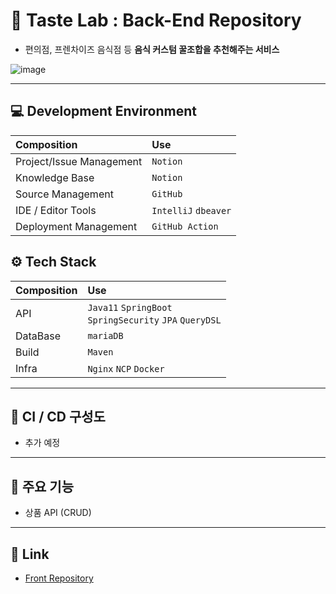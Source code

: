 # 🍧 Taste Lab : Back-End Repository

- 편의점, 프렌차이즈 음식점 등 **음식 커스텀 꿀조합을 추천해주는 서비스**

![image](https://github.com/jjunhyeon/algorithm/assets/37209763/2e4bc5b3-bd7d-42c8-b1cc-9c0e21fd3ac2)

---

## 💻 Development Environment

| Composition              | Use                  |
|:-------------------------|:---------------------|
| Project/Issue Management | `Notion`             |
| Knowledge Base           | `Notion`             |
| Source Management        | `GitHub`             |
| IDE / Editor Tools       | `IntelliJ` `dbeaver` |
| Deployment Management    | `GitHub Action`      |

## ⚙️ Tech Stack

| Composition | Use                                                          |
|:------------|:-------------------------------------------------------------|
| API         | `Java11` `SpringBoot`<br/> `SpringSecurity` `JPA` `QueryDSL` |
| DataBase    | `mariaDB`                                                    |
| Build       | `Maven`                                                      |
| Infra       | `Nginx` `NCP` `Docker`                                       |                                       |

---

## 🔗 CI / CD 구성도

- 추가 예정

---

## 📌 주요 기능

- 상품 API (CRUD)

---

## 📎 Link

- [Front Repository](https://github.com/SeoYeonii/yumyum24)
